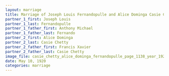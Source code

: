 ```yaml
---
layout: marriage
title: Marriage of Joseph Louis Fernandopulle and Alice Dominga Casie Chetty
partner_1_first: Joseph Louis
partner_1_last: Fernandopulle
partner_1_father_first: Anthony Michael
partner_1_father_last: Fernando
partner_2_first: Alice Dominga
partner_2_last: Casie Chetty
partner_2_father_first: Francis Xavier
partner_2_father_last: Casie Chetty
image_file: casie_chetty_alice_dominga_fernandopulle_page_1138_year_1920
date: May 10, 1920
categories: marriage
---
```


